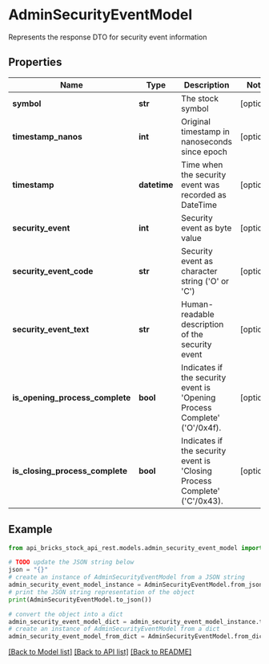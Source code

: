 # AdminSecurityEventModel

Represents the response DTO for security event information

## Properties

Name | Type | Description | Notes
------------ | ------------- | ------------- | -------------
**symbol** | **str** | The stock symbol | [optional] 
**timestamp_nanos** | **int** | Original timestamp in nanoseconds since epoch | [optional] 
**timestamp** | **datetime** | Time when the security event was recorded as DateTime | [optional] 
**security_event** | **int** | Security event as byte value | [optional] 
**security_event_code** | **str** | Security event as character string (&#39;O&#39; or &#39;C&#39;) | [optional] 
**security_event_text** | **str** | Human-readable description of the security event | [optional] 
**is_opening_process_complete** | **bool** | Indicates if the security event is &#39;Opening Process Complete&#39; (&#39;O&#39;/0x4f). | [optional] 
**is_closing_process_complete** | **bool** | Indicates if the security event is &#39;Closing Process Complete&#39; (&#39;C&#39;/0x43). | [optional] 

## Example

```python
from api_bricks_stock_api_rest.models.admin_security_event_model import AdminSecurityEventModel

# TODO update the JSON string below
json = "{}"
# create an instance of AdminSecurityEventModel from a JSON string
admin_security_event_model_instance = AdminSecurityEventModel.from_json(json)
# print the JSON string representation of the object
print(AdminSecurityEventModel.to_json())

# convert the object into a dict
admin_security_event_model_dict = admin_security_event_model_instance.to_dict()
# create an instance of AdminSecurityEventModel from a dict
admin_security_event_model_from_dict = AdminSecurityEventModel.from_dict(admin_security_event_model_dict)
```
[[Back to Model list]](../README.md#documentation-for-models) [[Back to API list]](../README.md#documentation-for-api-endpoints) [[Back to README]](../README.md)


